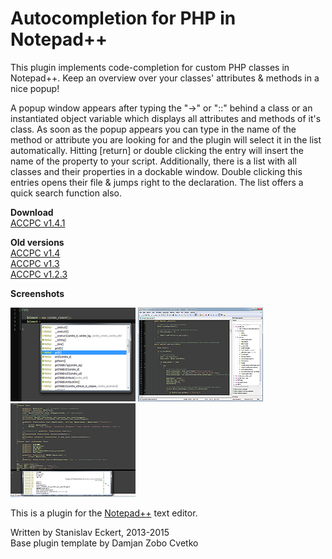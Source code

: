 # Autocompletion for PHP in Notepad++ 

This plugin implements code-completion for custom PHP classes in Notepad++. Keep an overview over your classes' attributes & methods in a nice popup!

A popup window appears after typing the "->" or "::" behind a class or an instantiated object variable which displays all attributes and methods of it's class. As soon as the popup appears you can type in the name of the method or attribute you are looking for and the plugin will select it in the list automatically. Hitting [return] or double clicking the entry will insert the name of the property to your script. Additionally, there is a list with all classes and their properties in a dockable window. Double clicking this entries opens their file & jumps right to the declaration. The list offers a quick search function also.

**Download**<br>
[ACCPC v1.4.1](https://github.com/StanDog/npp-phpautocompletion/raw/master/RELEASES/ccc_1.4.1.zip)<br>

**Old versions**<br>
[ACCPC v1.4](https://github.com/StanDog/npp-phpautocompletion/raw/master/RELEASES/ccc_1.4.zip)<br>
[ACCPC v1.3](https://github.com/StanDog/npp-phpautocompletion/raw/master/RELEASES/ccc_1.3.zip)<br>
[ACCPC v1.2.3](https://github.com/StanDog/npp-phpautocompletion/raw/master/RELEASES/ccc_1.2.3.zip)<br>

**Screenshots**

[![Auto-completion popup](https://raw.githubusercontent.com/StanDog/npp-phpautocompletion/master/RELEASES/images/accpc_popup_small.png)](https://raw.githubusercontent.com/StanDog/npp-phpautocompletion/master/RELEASES/images/accpc_popup.png)
[![Auto-completion popup](https://raw.githubusercontent.com/StanDog/npp-phpautocompletion/master/RELEASES/images/accpc_dock_small.png)](https://raw.githubusercontent.com/StanDog/npp-phpautocompletion/master/RELEASES/images/accpc_dock.png)
[![Auto-completion popup](https://raw.githubusercontent.com/StanDog/npp-phpautocompletion/master/RELEASES/images/unicode_and_right-to-left_small.png)](https://raw.githubusercontent.com/StanDog/npp-phpautocompletion/master/RELEASES/images/unicode_and_right-to-left.png)

This is a plugin for the [Notepad++](https://github.com/notepad-plus-plus/notepad-plus-plus) text editor.

Written by Stanislav Eckert, 2013-2015<br>
Base plugin template by Damjan Zobo Cvetko
